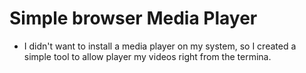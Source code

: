# Simple browser Media Player
- I didn't want to install a media player on my system, so I created a simple
    tool to allow player my videos right from the termina.
